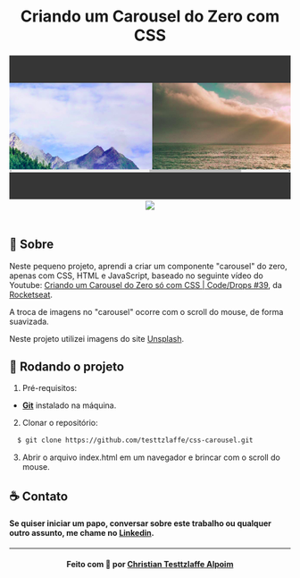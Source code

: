 <h1 align="center">Criando um Carousel do Zero com CSS
</h1>

<img alt="Imagem da aplicação" src="carousel.png">

<div align="center">
    <img src="https://img.shields.io/badge/carousel-css-purple"/>
</div>

<br>

## :rocket: Sobre

Neste pequeno projeto, aprendi a criar um componente "carousel" do zero, apenas com CSS, HTML e JavaScript, baseado no seguinte vídeo do Youtube: <a href="https://www.youtube.com/watch?v=SGwHpzgqzgk">Criando um Carousel do Zero só com CSS | Code/Drops #39</a>, da [Rocketseat](https://rocketseat.com.br/).

A troca de imagens no "carousel" ocorre com o scroll do mouse, de forma suavizada.

Neste projeto utilizei imagens do site [Unsplash](https://unsplash.com/).

## :running: Rodando o projeto

1. Pré-requisitos:

- **[Git](https://git-scm.com/)** instalado na máquina.

2. Clonar o repositório:

```sh
  $ git clone https://github.com/testtzlaffe/css-carousel.git
```

3. Abrir o arquivo index.html em um navegador e brincar com o scroll do mouse.

## :coffee: Contato

<h4>
    Se quiser iniciar um papo, conversar sobre este trabalho ou qualquer outro assunto, me chame no <a href="https://www.linkedin.com/in/christian-testtzlaffe-alpoim/" target="_blank">Linkedin</a>.
</h4>

---

<h4 align="center">
    Feito com 💜 por <a href="https://www.linkedin.com/in/christian-testtzlaffe-alpoim/" target="_blank">Christian Testtzlaffe Alpoim</a>
</h4>
